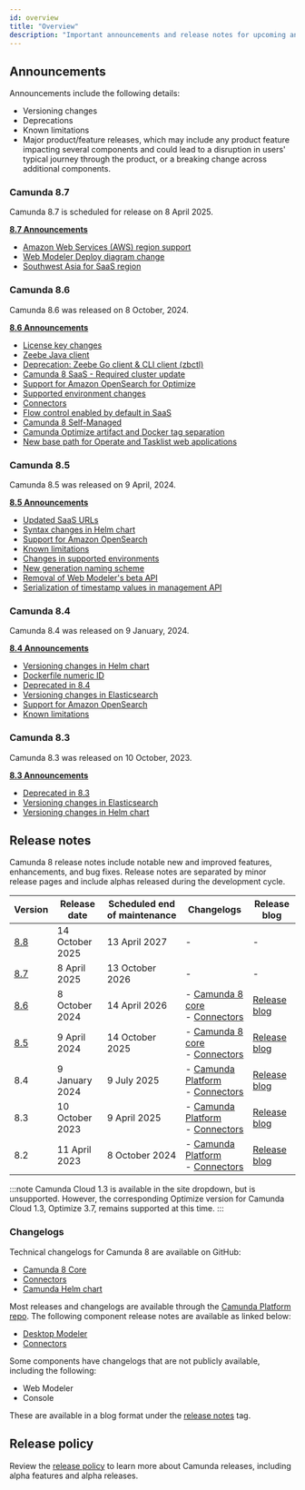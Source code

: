 ```yaml
---
id: overview
title: "Overview"
description: "Important announcements and release notes for upcoming and past Camunda 8 releases that customers should be aware of."
---
```


## Announcements

Announcements include the following details:

- Versioning changes
- Deprecations
- Known limitations
- Major product/feature releases, which may include any product feature impacting several components and could lead to a disruption in users' typical journey through the product, or a breaking change across additional components.

### Camunda 8.7

Camunda 8.7 is scheduled for release on 8 April 2025.

<div class="double-column-container">
<div class="double-column-left">

**[8.7 Announcements](/reference/announcements-release-notes/870/870-announcements.md)**

</div>
<div class="double-column-right">

<!--- [Ad-hoc subprocesses](#)
- [Document handling](#)
- [RPA](#)
  - [Fetch RPA resource API](#)
  - [deployResourceAPI for RPA](#) -->

- [Amazon Web Services (AWS) region support](/reference/announcements-release-notes/870/870-announcements.md#amazon-web-services-aws-region-support-saas)
- [Web Modeler Deploy diagram change](/reference/announcements-release-notes/870/870-announcements.md#web-modeler-deploy-diagram-change)
- [Southwest Asia for SaaS region](/reference/announcements-release-notes/870/870-announcements.md#southeast-asia-region-for-saas-customers-saas)

</div>
</div>

### Camunda 8.6

Camunda 8.6 was released on 8 October, 2024.

<div class="double-column-container">
<div class="double-column-left">

**[8.6 Announcements](/reference/announcements/860.md)**

</div>
<div class="double-column-right">

- [License key changes](/reference/announcements-release-notes/860/860-announcements.md#license-key-changes)
- [Zeebe Java client](/reference/announcements-release-notes/860/860-announcements.md#zeebe-java-client)
- [Deprecation: Zeebe Go client & CLI client (zbctl)](/reference/announcements-release-notes/860/860-announcements.md#deprecation-zeebe-go-client--cli-client-zbctl)
- [Camunda 8 SaaS - Required cluster update](/reference/announcements-release-notes/860/860-announcements.md#camunda-8-saas---required-cluster-update)
- [Support for Amazon OpenSearch for Optimize](/reference/announcements-release-notes/860/860-announcements.md#support-for-amazon-opensearch-for-optimize)
- [Supported environment changes](/reference/announcements-release-notes/860/860-announcements.md#supported-environment-changes-openjdk-elasticsearch-amazon-opensearch)
- [Connectors](/reference/announcements-release-notes/860/860-announcements.md#connectors)
- [Flow control enabled by default in SaaS](/reference/announcements-release-notes/860/860-announcements.md#flow-control-enabled-by-default-in-saas)
- [Camunda 8 Self-Managed](/reference/announcements-release-notes/860/860-announcements.md#camunda-8-self-managed)
- [Camunda Optimize artifact and Docker tag separation](/reference/announcements-release-notes/860/860-announcements.md#camunda-optimize-artifact-and-docker-tag-separation)
- [New base path for Operate and Tasklist web applications](/reference/announcements-release-notes/860/860-announcements.md#new-base-path-for-operate-and-tasklist-web-applications)

</div>
</div>

### Camunda 8.5

Camunda 8.5 was released on 9 April, 2024.

<div class="double-column-container">
<div class="double-column-left">

**[8.5 Announcements](/reference/announcements-release-notes/850/850-announcements.md#camunda-85)**

</div>
<div class="double-column-right">

- [Updated SaaS URLs](/reference/announcements-release-notes/850/850-announcements.md#updated-saas-urls)
- [Syntax changes in Helm chart](/reference/announcements-release-notes/850/850-announcements.md#syntax-changes-in-helm-chart)
- [Support for Amazon OpenSearch](/reference/announcements-release-notes/850/850-announcements.md#support-for-amazon-opensearch)
- [Known limitations](/reference/announcements-release-notes/850/850-announcements.md#known-limitations)
- [Changes in supported environments](/reference/announcements-release-notes/850/850-announcements.md#changes-in-supported-environments)
- [New generation naming scheme](/reference/announcements-release-notes/850/850-announcements.md#camunda-saas-new-generation-naming-scheme)
- [Removal of Web Modeler's beta API](/reference/announcements-release-notes/850/850-announcements.md#removal-of-web-modelers-beta-api)
- [Serialization of timestamp values in management API](/reference/announcements-release-notes/850/850-announcements.md#zeebe-850-breaks-serialization-of-timestamp-values-in-management-api-self-managed-only)

</div>
</div>

### Camunda 8.4

Camunda 8.4 was released on 9 January, 2024.

<div class="double-column-container">
<div class="double-column-left">

**[8.4 Announcements](/reference/announcements-release-notes/850/850-announcements.md#camunda-84)**

</div>
<div class="double-column-right">

- [Versioning changes in Helm chart](/reference/announcements-release-notes/850/850-announcements.md#versioning-changes-in-helm-chart)
- [Dockerfile numeric ID](/reference/announcements-release-notes/850/850-announcements.md#dockerfile-numeric-id)
- [Deprecated in 8.4](/reference/announcements-release-notes/850/850-announcements.md#deprecated-in-84)
- [Versioning changes in Elasticsearch](/reference/announcements-release-notes/850/850-announcements.md#versioning-changes-in-elasticsearch)
- [Support for Amazon OpenSearch](/reference/announcements-release-notes/850/850-announcements.md#support-for-amazon-opensearch-1)
- [Known limitations](/reference/announcements-release-notes/850/850-announcements.md#known-limitations-1)

</div>
</div>

### Camunda 8.3

Camunda 8.3 was released on 10 October, 2023.

<div class="double-column-container">
<div class="double-column-left">

**[8.3 Announcements](/reference/announcements-release-notes/850/850-announcements.md#camunda-83)**

</div>
<div class="double-column-right">

- [Deprecated in 8.3](/reference/announcements-release-notes/850/850-announcements.md#deprecated-in-83)
- [Versioning changes in Elasticsearch](/reference/announcements-release-notes/850/850-announcements.md#versioning-changes-in-elasticsearch-1)
- [Versioning changes in Helm chart](/reference/announcements-release-notes/850/850-announcements.md#versioning-changes-in-helm-chart-1)

</div>
</div>

## Release notes

Camunda 8 release notes include notable new and improved features, enhancements, and bug fixes. Release notes are separated by minor release pages and include alphas released during the development cycle.

| Version                                                                | Release date    | Scheduled end of maintenance | Changelogs                                                                                                                                                               | Release blog                                                                                                     |
| ---------------------------------------------------------------------- | --------------- | ---------------------------- | ------------------------------------------------------------------------------------------------------------------------------------------------------------------------ | ---------------------------------------------------------------------------------------------------------------- |
| [8.8](/reference/announcements-release-notes/880/880-release-notes.md) | 14 October 2025 | 13 April 2027                | -                                                                                                                                                                        | -                                                                                                                |
| [8.7](/reference/announcements-release-notes/870/870-release-notes.md) | 8 April 2025    | 13 October 2026              | -                                                                                                                                                                        | -                                                                                                                |
| [8.6](/reference/announcements-release-notes/860/860-release-notes.md) | 8 October 2024  | 14 April 2026                | - [ Camunda 8 core ](https://github.com/camunda/camunda/releases/tag/8.6.0) <br /> - [ Connectors ](https://github.com/camunda/connectors/releases/tag/8.6.0)            | [Release blog](https://camunda.com/blog/2024/10/camunda-8-6-release/)                                            |
| [8.5](/reference/announcements-release-notes/850/850-release-notes.md) | 9 April 2024    | 14 October 2025              | - [ Camunda 8 core ](https://github.com/camunda/camunda/releases/tag/8.5.0) <br /> - [ Connectors ](https://github.com/camunda/connectors/releases/tag/8.5.0)            | [Release blog](https://camunda.com/blog/2024/04/camunda-8-5-release/)                                            |
| 8.4                                                                    | 9 January 2024  | 9 July 2025                  | - [ Camunda Platform ](https://github.com/camunda/camunda-platform/releases/tag/8.4.0) <br /> - [ Connectors ](https://github.com/camunda/connectors/releases/tag/8.4.0) | [Release blog](https://camunda.com/blog/2024/01/camunda-8-4-simplifying-installation-enhancing-user-experience/) |
| 8.3                                                                    | 10 October 2023 | 9 April 2025                 | - [ Camunda Platform ](https://github.com/camunda/camunda-platform/releases/tag/8.3.0) <br /> - [ Connectors ](https://github.com/camunda/connectors/releases/tag/8.3.0) | [Release blog](https://camunda.com/blog/2023/10/camunda-8-3-scaling-automation-maximize-value/)                  |
| 8.2                                                                    | 11 April 2023   | 8 October 2024               | - [ Camunda Platform ](https://github.com/camunda/camunda-platform/releases/tag/8.2.0) <br /> - [ Connectors ](https://github.com/camunda/connectors/releases/tag/8.2.0) | [Release blog](https://camunda.com/blog/2023/04/camunda-platform-8-2-key-to-scaling-automation/)                 |

:::note
Camunda Cloud 1.3 is available in the site dropdown, but is unsupported. However, the corresponding Optimize version for Camunda Cloud 1.3, Optimize 3.7, remains supported at this time.
:::

### Changelogs

Technical changelogs for Camunda 8 are available on GitHub:

- [Camunda 8 Core](https://github.com/camunda/camunda/releases)
- [Connectors](https://github.com/camunda/connectors/releases)
- [Camunda Helm chart](https://github.com/camunda/camunda-platform-helm/releases)

Most releases and changelogs are available through the [Camunda Platform repo](https://github.com/camunda/camunda-platform). The following component release notes are available as linked below:

- [Desktop Modeler](https://github.com/camunda/camunda-modeler/releases)
- [Connectors](https://github.com/camunda/connectors/releases)

Some components have changelogs that are not publicly available, including the following:

- Web Modeler
- Console

These are available in a blog format under the [release notes](https://camunda.com/blog/category/releases/) tag.

## Release policy

Review the [release policy](/reference/announcements-release-notes/release-policy.md) to learn more about Camunda releases, including alpha features and alpha releases.
